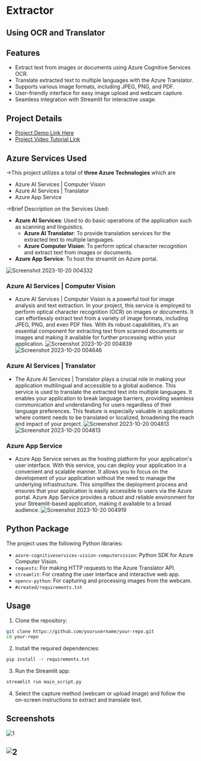 # Extractor
## Using OCR and Translator

## Features

- Extract text from images or documents using Azure Cognitive Services OCR.
- Translate extracted text to multiple languages with the Azure Translator.
- Supports various image formats, including JPEG, PNG, and PDF.
- User-friendly interface for easy image upload and webcam capture.
- Seamless integration with Streamlit for interactive usage.

## Project Details

- [Project Demo Link Here](https://extractor9000.azurewebsites.net/)
- [Project Video Tutorial Link]()

## Azure Services Used

&rarr;This project utilizes a total of **three Azure Technologies** which are 
- Azure AI Services | Computer Vision
- Azure AI Services | Translator
- Azure App Service

&rarr;Brief Description on the Services Used:
* **Azure AI Services**: Used to do basic operations of the application such as scanning and linguistics.
  * **Azure AI Translator**: To provide translation services for the extracted text to multiple languages.
  * **Azure Computer Vision**: To perform optical character recognition and extract text from images or documents.
* **Azure App Service**: To host the streamlit on Azure portal.

![Screenshot 2023-10-20 004332](https://github.com/sho6000/Extractor/assets/57789899/88af003a-6551-4bd5-ae04-b6523e8f55a3)

### Azure AI Services | Computer Vision
- Azure AI Services | Computer Vision is a powerful tool for image analysis and text extraction. In your project, this service is employed to perform optical character recognition (OCR) on images or documents. It can effortlessly extract text from a variety of image formats, including JPEG, PNG, and even PDF files. With its robust capabilities, it's an essential component for extracting text from scanned documents or images and making it available for further processing within your application.
![Screenshot 2023-10-20 004839](https://github.com/sho6000/Extractor/assets/57789899/1dc11a05-88ed-404a-8a00-5e5d07c5c861)
![Screenshot 2023-10-20 004646](https://github.com/sho6000/Extractor/assets/57789899/aeae7727-2bf6-4c09-a95a-f09c70abdb20)


### Azure AI Services | Translator
- The Azure AI Services | Translator plays a crucial role in making your application multilingual and accessible to a global audience. This service is used to translate the extracted text into multiple languages. It enables your application to break language barriers, providing seamless communication and understanding for users regardless of their language preferences. This feature is especially valuable in applications where content needs to be translated or localized, broadening the reach and impact of your project.
![Screenshot 2023-10-20 004813](https://github.com/sho6000/Extractor/assets/57789899/9d46453f-0e3f-45e1-ae9e-def553f3e60a)
![Screenshot 2023-10-20 004813](https://github.com/sho6000/Extractor/assets/57789899/911a7548-4248-496c-aef1-ab13f9b7d8e3)


### Azure App Service
- Azure App Service serves as the hosting platform for your application's user interface. With this service, you can deploy your application in a convenient and scalable manner. It allows you to focus on the development of your application without the need to manage the underlying infrastructure. This simplifies the deployment process and ensures that your application is easily accessible to users via the Azure portal. Azure App Service provides a robust and reliable environment for your Streamlit-based application, making it available to a broad audience.
![Screenshot 2023-10-20 004919](https://github.com/sho6000/Extractor/assets/57789899/5543d46d-0074-4ff3-83df-622da778072d)


## Python Package

The project uses the following Python libraries:

- `azure-cognitiveservices-vision-computervision`: Python SDK for Azure Computer Vision.
- `requests`: For making HTTP requests to the Azure Translator API.
- `streamlit`: For creating the user interface and interactive web app.
- `opencv-python`: For capturing and processing images from the webcam.
- `#created/requirements.txt`

## Usage

1. Clone the repository:

```bash
git clone https://github.com/yourusername/your-repo.git
cd your-repo
```

2. Install the required dependencies:

```bash
pip install -r requirements.txt
```

3. Run the Streamlit app:

```bash
streamlit run main_script.py
```

4. Select the capture method (webcam or upload image) and follow the on-screen instructions to extract and translate text.

## Screenshots

![1](https://github.com/sho6000/Extractor/assets/57789899/d25146ad-118b-4576-b084-36058549648d)

![2](https://github.com/sho6000/Extractor/assets/57789899/7e4095a0-0e8f-42d1-bffc-56896df64df6)
---
